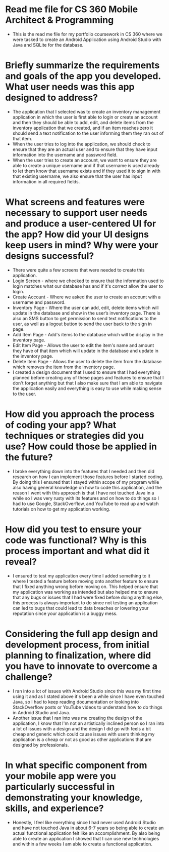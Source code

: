 # Read me file for CS 360 Mobile Architect & Programming 
+ This is the read me file for my portfolio coursework in CS 360 where we were tasked to create an Android Application using Android Studio with Java and SQLite for the database.

# Briefly summarize the requirements and goals of the app you developed. What user needs was this app designed to address?
+ The application that I selected was to create an inventory management application in which the user is first able to login or create an account and then they should be able to add, edit, and delete items from the inventory application that we created, and if an item reaches zero it should send a text notification to the user informing them they ran out of that item.
+ When the user tries to log into the application, we should check to ensure that they are an actual user and to ensure that they have input information into the username and password field.
+ When the user tries to create an account, we want to ensure they are able to create a unique username and if that username is used already to let them know that username exists and if they used it to sign in with that existing username, we also ensure that the user has input information in all required fields.



# What screens and features were necessary to support user needs and produce a user-centered UI for the app? How did your UI designs keep users in mind? Why were your designs successful?
+ There were quite a few screens that were needed to create this application.
+ Login Screen - where we checked to ensure that the information used to login matches what our database has and if it's correct allow the user to login.
+ Create Account - Where we asked the user to create an account with a username and password.
+ Inventory Page - Where the user can add, edit, delete items which will update in the database and show in the user’s inventory page. There is also an SMS button to get permission to send text notifications to the user, as well as a logout button to send the user back to the sign in page.
+ Add Item Page - Add's items to the database which will be display in the inventory page.
+ Edit Item Page - Allows the user to edit the item's name and amount they have of that item which will update in the database and update in the inventory page.
+ Delete Item Page - Allows the user to delete the item from the database which removes the item from the inventory page.
+ I created a design document that I used to ensure that I had everything planned before creating any of these pages and features to ensure that I don't forget anything but that I also make sure that I am able to navigate the application easily and everything is easy to use while making sense to the user. 


# How did you approach the process of coding your app? What techniques or strategies did you use? How could those be applied in the future?
+ I broke everything down into the features that I needed and then did research on how I can implement those features before I started coding. By doing this I ensured that I stayed within scope of my program while also having general knowledge on how to code this application, and the reason I went with this approach is that I have not touched Java in a while so I was very rusty with its features and on how to do things so I had to use Google, StackOverflow, and YouTube to read up and watch tutorials on how to get my application working. 

# How did you test to ensure your code was functional? Why is this process important and what did it reveal?
+ I ensured to test my application every time I added something to it where I tested a feature before moving onto another feature to ensure that I fixed anything wrong before moving on. This helped ensure that my application was working as intended but also helped me to ensure that any bugs or issues that I had were fixed before doing anything else, this process is always important to do since not testing an application can led to bugs that could lead to data breaches or lowering your reputation since your application is a buggy mess. 


# Considering the full app design and development process, from initial planning to finalization, where did you have to innovate to overcome a challenge?
+ I ran into a lot of issues with Android Studio since this was my first time using it and as I stated above it's been a while since I have even touched Java, so I had to keep reading documentation or looking into StackOverflow posts or YouTube videos to understand how to do things in Android Studio and Java.
+ Another issue that I ran into was me creating the design of the application, I know that I'm not an artistically inclined person so I ran into a lot of issues with a design and the design I did go with feels a bit cheap and generic which could cause issues with users thinking my application is a cheap or not as good as other applications that are designed by professionals. 


# In what specific component from your mobile app were you particularly successful in demonstrating your knowledge, skills, and experience?
+ Honestly, I feel like everything since I had never used Android Studio and have not touched Java in about 6-7 years so being able to create an actual functional application felt like an accomplishment. By also being able to create an application I showed that I can use new technologies and within a few weeks I am able to create a functional application.

